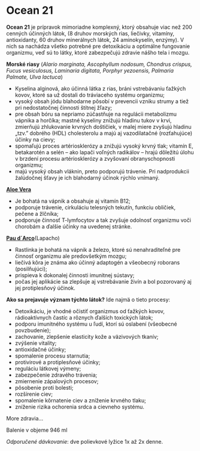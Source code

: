 Ocean 21
========

**Ocean 21** je prípravok mimoriadne komplexný, ktorý obsahuje viac než 200
cenných účinných látok, (8 druhov morských rias, liečivky, vitamíny,
antioxidanty, 60 druhov minerálnych látok, 24 aminokyselín, enzýmy). V nich sa
nachádza všetko potrebné pre detoxikáciu a optimálne fungovanie organizmu, veď
sú to látky, ktoré zabezpečujú zdravie nášho tela i mozgu.

**Morské riasy** (*Alario marginata, Ascophyllum nodosum, Chondrus crispus,
Fucus vesiculosus, Laminaria digitata, Porphyr yezoensis, Palmaria Palmate, Ulva
lactuca*)

* Kyselina alginová, ako účinná látka z rias, bráni vstrebávaniu ťažkých kovov, ktoré sa už dostali do tráviaceho systému organizmu;
* vysoký obsah jódu blahodarne pôsobí v prevencii vzniku strumy a tiež pri nedostatočnej činnosti štítnej žľazy;
* pre obsah bóru sa nepriamo zúčastňuje na regulácii metabolizmu vápnika a horčíka; mastné kyseliny znižujú hladinu tukov v krvi, zmierňujú zhlukovanie krvných doštičiek, v malej miere zvyšujú hladinu „tzv.” dobrého (HDL) cholesterolu a majú aj vazodilatačné (rozťahujúce) účinky na cievy;
* spomaľujú proces artériosklerózy a znižujú vysoký krvný tlak; vitamín E, betakarotén a selén – ako lapači voľných radikálov – hrajú dôležitú úlohu v brzdení procesu artériosklerózy a zvyšovaní obranyschopnosti organizmu;
* majú vysoký obsah vláknin, preto podporujú trávenie. Pri nadprodukcii žalúdočnej šťavy je ich blahodarný účinok rýchlo vnímaný.

**[Aloe Vera](/sip/p/aloe-vera/)**

* Je bohatá na vápnik a obsahuje aj vitamín B12;
* podporuje trávenie, cirkuláciu telesných tekutín, funkciu obličiek, pečene a žlčníka;
* podporuje činnosť T-lymfocytov a tak zvyšuje odolnosť organizmu voči chorobám a ďalšie účinky na uvedenej stránke.

[**Pau d´Arco**](/sip/p/lapacho-matto-grosso/)(Lapacho)

* Rastlinka je bohatá na vápnik a železo, ktoré sú nenahraditeľné pre činnosť organizmu ale predovšetkým mozgu;
* liečivá kôra je známa ako účinný adaptogén a všeobecný roborans (posilňujúci);
* prispieva k dokonalej činnosti imunitnej sústavy;
* počas jej aplikácie sa zlepšuje aj vstrebávanie živín a bol pozorovaný aj jej protiplesňový účinok.

**Ako sa prejavuje význam týchto látok?** Ide najmä o tieto procesy:

* Detoxikáciu, je vhodné očistiť organizmus od ťažkých kovov, rádioaktívnych častíc a rôznych ďalších toxických látok;
* podporu imunitného systému u ľudí, ktorí sú oslabení (všeobecné povzbudenie);
* zachovanie, zlepšenie elasticity kože a väzivových tkanív;
* zvýšenie vitality;
* antioxidačné účinky;
* spomalenie procesu starnutia;
* protivirové a protiplesňové účinky;
* reguláciu látkovej výmeny;
* zabezpečenie zdravého trávenia;
* zmiernenie zápalových procesov;
* pôsobenie proti bolesti;
* rozšírenie ciev;
* spomalenie kôrnatenie ciev a zníženie krvného tlaku;
* zníženie rizika ochorenia srdca a cievneho systému.

More zdravia...

Balenie v objeme 946 ml

*Odporučené dávkovanie*: dve polievkové lyžice 1x až 2x denne.

